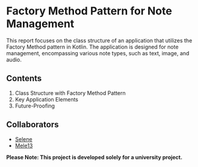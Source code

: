 # Factory Method Pattern for Note Management

This report focuses on the class structure of an application that utilizes the Factory Method pattern in Kotlin. The application is designed for note management, encompassing various note types, such as text, image, and audio.

## Contents
1. Class Structure with Factory Method Pattern
2. Key Application Elements
3. Future-Proofing

## Collaborators

- [Selene](https://github.com/SeleneGonzalezCurbelo)
- [Mele13](https://github.com/mele13)

**Please Note: This project is developed solely for a university project.**
